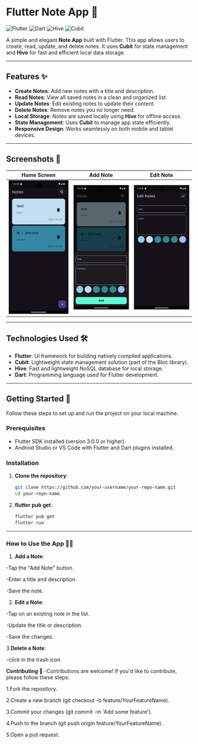 # Flutter Note App 📝

![Flutter](https://img.shields.io/badge/Flutter-%2302569B.svg?style=for-the-badge&logo=Flutter&logoColor=white)
![Dart](https://img.shields.io/badge/Dart-%230175C2.svg?style=for-the-badge&logo=Dart&logoColor=white)
![Hive](https://img.shields.io/badge/Hive-%23FF6F00.svg?style=for-the-badge&logo=hive&logoColor=white)
![Cubit](https://img.shields.io/badge/Cubit-%230175C2.svg?style=for-the-badge&logo=bloc&logoColor=white)

A simple and elegant **Note App** built with Flutter. This app allows users to create, read, update, and delete notes. It uses **Cubit** for state management and **Hive** for fast and efficient local data storage.

---

## Features ✨

- **Create Notes**: Add new notes with a title and description.
- **Read Notes**: View all saved notes in a clean and organized list.
- **Update Notes**: Edit existing notes to update their content.
- **Delete Notes**: Remove notes you no longer need.
- **Local Storage**: Notes are saved locally using **Hive** for offline access.
- **State Management**: Uses **Cubit** to manage app state efficiently.
- **Responsive Design**: Works seamlessly on both mobile and tablet devices.

---

## Screenshots 📱

| Home Screen | Add Note | Edit Note |
|-------------|----------|-----------|
| ![Home Screen](screenshots/homepage.png) | ![Add Note](screenshots/add_note.png) | ![Edit Note](screenshots/edit_note.png) |

---

## Technologies Used 🛠️

- **Flutter**: UI framework for building natively compiled applications.
- **Cubit**: Lightweight state management solution (part of the Bloc library).
- **Hive**: Fast and lightweight NoSQL database for local storage.
- **Dart**: Programming language used for Flutter development.

---

## Getting Started 🚀

Follow these steps to set up and run the project on your local machine.

### Prerequisites

- Flutter SDK installed (version 3.0.0 or higher).
- Android Studio or VS Code with Flutter and Dart plugins installed.


### Installation
1. **Clone the repository**:
   ```bash
   git clone https://github.com/your-username/your-repo-name.git
   cd your-repo-name
2. **flutter pub get**:
      ```bash
     flutter pub get
     flutter run

---
### How to Use the App 🧑‍💻
1. **Add a Note**:

-Tap the "Add Note" button.

-Enter a title and description.

-Save the note.

2. **Edit a Note**:

-Tap on an existing note in the list.

-Update the title or description.

-Save the changes.

3.**Delete a Note**:

-click in the trash icon 

**Contributing 🤝**
-Contributions are welcome! If you'd like to contribute, please follow these steps:

 1.Fork the repository.

2.Create a new branch (git checkout -b feature/YourFeatureName).

3.Commit your changes (git commit -m 'Add some feature').

4.Push to the branch (git push origin feature/YourFeatureName).

5.Open a pull request.
